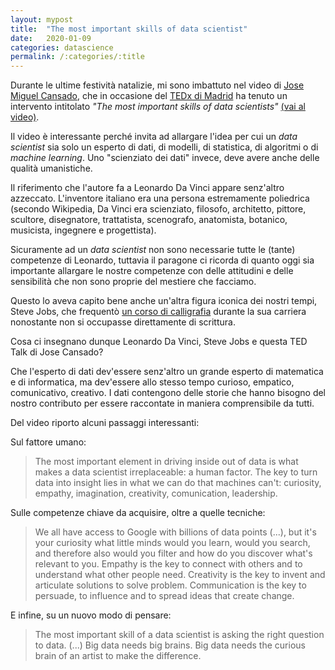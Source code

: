 ```yaml
---
layout: mypost
title:  "The most important skills of data scientist"
date:   2020-01-09
categories: datascience
permalink: /:categories/:title
---
```


Durante le ultime festività natalizie, mi sono imbattuto nel video di [Jose Miguel Cansado][JoseCansado], che in occasione del [TEDx di Madrid][TedxMadridLink] ha tenuto un intervento intitolato _"The most important skills of data scientists"_ [(vai al video)][TedTalk].

Il video è interessante perché invita ad allargare l'idea per cui un _data scientist_ sia solo un esperto di dati, di modelli, di statistica, di algoritmi o di _machine learning_. Uno "scienziato dei dati" invece, deve avere anche delle qualità umanistiche.

Il riferimento che l'autore fa a Leonardo Da Vinci appare senz'altro azzeccato. L'inventore italiano era una persona estremamente poliedrica (secondo Wikipedia, Da Vinci era scienziato, filosofo, architetto, pittore, scultore, disegnatore, trattatista, scenografo, anatomista, botanico, musicista, ingegnere e progettista).

Sicuramente ad un _data scientist_ non sono necessarie tutte le (tante) competenze di Leonardo, tuttavia il paragone ci ricorda di quanto oggi sia importante allargare le nostre competenze con delle attitudini e delle sensibilità che non sono proprie del mestiere che facciamo.

Questo lo aveva capito bene anche un'altra figura iconica dei nostri tempi, Steve Jobs, che frequentò [un corso di calligrafia][JobsLink] durante la sua carriera nonostante non si occupasse direttamente di scrittura.

Cosa ci insegnano dunque Leonardo Da Vinci, Steve Jobs e questa TED Talk di Jose Cansado?

Che l'esperto di dati dev'essere senz'altro un grande esperto di matematica e di informatica, ma dev'essere allo stesso tempo curioso, empatico, comunicativo, creativo. I dati contengono delle storie che hanno bisogno del nostro contributo per essere raccontate in maniera comprensibile da tutti.

Del video riporto alcuni passaggi interessanti:

Sul fattore umano:
> The most important element in driving inside out of data is what makes a data scientist irreplaceable: a human factor. The key to turn data into insight lies in what we can do that machines can't: curiosity, empathy, imagination, creativity, comunication, leadership.

Sulle competenze chiave da acquisire, oltre a quelle tecniche:
> We all have access to Google with billions of data points (...), but it's your curiosity what little minds would you learn, would you search, and therefore also would you filter and how do you discover what's relevant to you. Empathy is the key to connect with others and to understand what other people need. Creativity is the key to invent and articulate solutions to solve problem. Communication is the key to persuade, to influence and to spread ideas that create change.

E infine, su un nuovo modo di pensare:
> The most important skill of a data scientist is asking the right question to data. (...) Big data needs big brains. Big data needs the curious brain of an artist to make the difference.

[TedTalk]: https://www.youtube.com/watch?v=qrhRfPY4F4w&t=4s
[JobsLink]: https://www.ebookextra.it/la-calligrafia-nella-formazione-steve-jobs/
[TedxMadridLink]: http://www.tedxmadrid.com/
[JoseCansado]: https://www.linkedin.com/in/josemiguelcansado/?originalSubdomain=es

